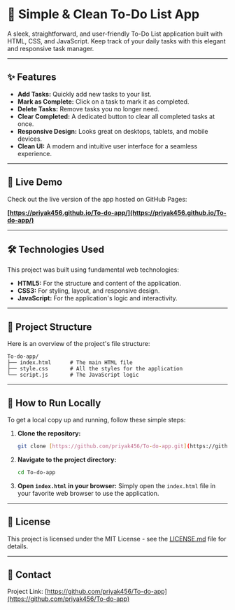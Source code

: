 # 📝 Simple & Clean To-Do List App

A sleek, straightforward, and user-friendly To-Do List application built with HTML, CSS, and JavaScript. Keep track of your daily tasks with this elegant and responsive task manager.


---

## ✨ Features

* **Add Tasks:** Quickly add new tasks to your list.
* **Mark as Complete:** Click on a task to mark it as completed.
* **Delete Tasks:** Remove tasks you no longer need.
* **Clear Completed:** A dedicated button to clear all completed tasks at once.
* **Responsive Design:** Looks great on desktops, tablets, and mobile devices.
* **Clean UI:** A modern and intuitive user interface for a seamless experience.

---

## 🚀 Live Demo

Check out the live version of the app hosted on GitHub Pages:

**[https://priyak456.github.io/To-do-app/](https://priyak456.github.io/To-do-app/)**

---

## 🛠️ Technologies Used

This project was built using fundamental web technologies:

* **HTML5:** For the structure and content of the application.
* **CSS3:** For styling, layout, and responsive design.
* **JavaScript:** For the application's logic and interactivity.

---

## 📂 Project Structure

Here is an overview of the project's file structure:

```
To-do-app/
├── index.html      # The main HTML file
├── style.css       # All the styles for the application
└── script.js       # The JavaScript logic
```

---

## 🔧 How to Run Locally

To get a local copy up and running, follow these simple steps:

1.  **Clone the repository:**
    ```sh
    git clone [https://github.com/priyak456/To-do-app.git](https://github.com/priyak456/To-do-app.git)
    ```
2.  **Navigate to the project directory:**
    ```sh
    cd To-do-app
    ```
3.  **Open `index.html` in your browser:**
    Simply open the `index.html` file in your favorite web browser to use the application.

---

## 📄 License

This project is licensed under the MIT License - see the [LICENSE.md](LICENSE.md) file for details.

---

## 👤 Contact



Project Link: [https://github.com/priyak456/To-do-app](https://github.com/priyak456/To-do-app)
